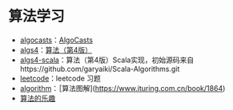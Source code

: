 # 算法学习

- [algocasts](algocasts)：[AlgoCasts](https://algocasts.io/)
- [algs4](algs4)：[算法（第4版）](http://www.ituring.com.cn/book/875)
- [algs4-scala](algs4-scala)：算法（第4版）Scala实现，初始源码来自https://github.com/garyaiki/Scala-Algorithms.git
- [leetcode](leetcode)：leetcode 习题
- [algorithm](algorithm)：［算法图解](https://www.ituring.com.cn/book/1864)
- [算法的乐趣](http://www.ituring.com.cn/book/1605)
